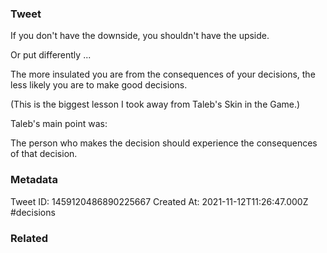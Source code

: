 ### Tweet
If you don't have the downside, you shouldn't have the upside.

Or put differently ... 

The more insulated you are from the consequences of your decisions, the less likely you are to make good decisions.

(This is the biggest lesson I took away from Taleb's Skin in the Game.)

Taleb's main point was: 

The person who makes the decision should experience the consequences of that decision.

### Metadata
Tweet ID: 1459120486890225667
Created At: 2021-11-12T11:26:47.000Z
#decisions 

### Related

